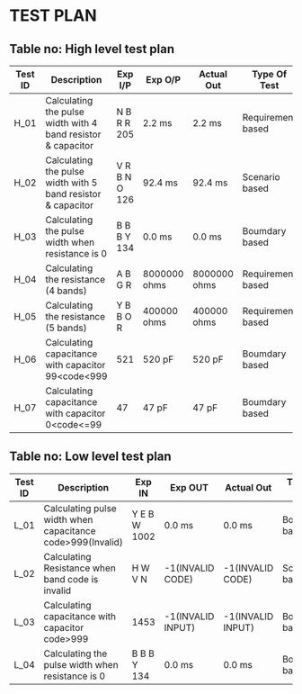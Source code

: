 # TEST PLAN

## Table no: High level test plan

| **Test ID** | **Description**                                              | **Exp I/P**   | **Exp O/P** | **Actual Out** |**Type Of Test**  |    
|-------------|--------------------------------------------------------------|---------------|-------------|----------------|------------------|
|  H_01       |Calculating the pulse width with 4 band resistor & capacitor  | N B R R 205   |2.2 ms       |2.2 ms          |Requirement based |
|  H_02       |Calculating the pulse width with 5 band resistor & capacitor  | V R B N O 126 |92.4 ms      |92.4 ms         |Scenario based    |
|  H_03       |Calculating the pulse width  when resistance is 0             | B B B Y 134   |0.0 ms       |0.0 ms          |Boumdary based    |
|  H_04       |Calculating the resistance (4 bands)                          | A B G R       |8000000 ohms |8000000 ohms    |Requirement based |
|  H_05       |Calculating the resistance (5 bands)                          | Y B B O R     |400000 ohms  |400000 ohms     |Requirement based |
|  H_06       |Calculating capacitance with capacitor 99<code<999            | 521           |520 pF       |520 pF          |Boumdary based    |
|  H_07       |Calculating capacitance with capacitor 0<code<=99             | 47            |47 pF        |47 pF           |Boumdary based    |

## Table no: Low level test plan

| **Test ID** | **Description**                                              | **Exp IN**     | **Exp OUT**     | **Actual Out**  |**Type Of Test**   |    
|-------------|--------------------------------------------------------------|----------------|-----------------|-----------------|-------------------|
|  L_01       |Calculating pulse width when capacitance code>999(Invalid)    |Y E B W 1002    |0.0 ms           |0.0 ms           | Boundary based    |
|  L_02       |Calculating Resistance when band code is invalid              | H W V N        |-1(INVALID CODE) |-1(INVALID CODE) | Scenario based    |
|  L_03       |Calculating capacitance with capacitor code>999               | 1453           |-1(INVALID INPUT)|-1(INVALID INPUT)| Boundary based    |
|  L_04       |Calculating the pulse width  when resistance is 0             | B B B Y 134    |0.0 ms           |0.0 ms           |Boumdary based     |

